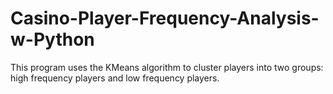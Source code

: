 # Casino-Player-Frequency-Analysis-w-Python
This program uses the KMeans algorithm to cluster players into two groups: high frequency players and low frequency players.
